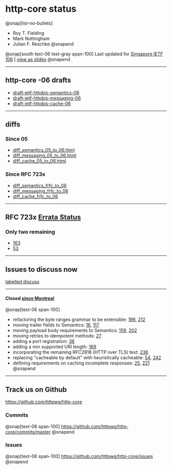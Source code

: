 # http-core status

@snap[list-no-bullets]
 - Roy T. Fielding
 - Mark Nottingham
 - Julian F. Reschke
@snapend

@snap[south text-06 text-gray span-100]
Last updated for [Singapore IETF 106](https://datatracker.ietf.org/meeting/106/agenda#2019-11-18-080000) | [view as slides](https://gitpitch.com/httpwg/http-core)
@snapend

---
  
## http-core -06 drafts

  - [draft-ietf-httpbis-semantics-06](https://tools.ietf.org/html/draft-ietf-httpbis-semantics-06)
  - [draft-ietf-httpbis-messaging-06](https://tools.ietf.org/html/draft-ietf-httpbis-messaging-06)
  - [draft-ietf-httpbis-cache-06](https://tools.ietf.org/html/draft-ietf-httpbis-cache-06)

---

## diffs

### Since 05

  - [diff_semantics_05_to_06.html](https://httpwg.org/http-core/diffs/diff_semantics_05_to_06.html)
  - [diff_messaging_05_to_06.html](https://httpwg.org/http-core/diffs/diff_messaging_05_to_06.html)
  - [diff_cache_05_to_06.html](https://httpwg.org/http-core/diffs/diff_cache_05_to_06.html)

### Since RFC 723x

  - [diff_semantics_frfc_to_06](https://httpwg.org/http-core/diffs/diff_semantics_frfc_to_06.html)
  - [diff_messaging_frfc_to_06](https://httpwg.org/http-core/diffs/diff_messaging_frfc_to_06.html)
  - [diff_cache_frfc_to_06](https://httpwg.org/http-core/diffs/diff_cache_frfc_to_06.html)

---

## RFC 723x [Errata Status](https://httpwg.org/http-core/httpbis-errata-status.html)

### Only two remaining

 - [163](https://github.com/httpwg/http-core/issues/163)
 - [53](https://github.com/httpwg/http-core/issues/53)

---

## Issues to discuss now

[labelled discuss](https://github.com/httpwg/http-core/labels/discuss)

---

#### Closed [since Montreal](https://github.com/httpwg/http-core/issues?utf8=%E2%9C%93&q=is%3Aissue+is%3Aclosed+closed%3A%3E2019-07-19+sort%3Acreated-asc)

@snap[text-06 span-100]
 - refactoring the byte ranges grammar to be extensible: [196](https://github.com/httpwg/http-core/issues/196), [212](https://github.com/httpwg/http-core/issues/212)
 - moving trailer fields to Semantics: [16](https://github.com/httpwg/http-core/issues/16), [117](https://github.com/httpwg/http-core/issues/117)
 - moving payload body requirements to Semantics: [159](https://github.com/httpwg/http-core/issues/159), [202](https://github.com/httpwg/http-core/issues/202)
 - moving retries to idempotent methods: [27](https://github.com/httpwg/http-core/issues/27)
 - adding a port registration: [36](https://github.com/httpwg/http-core/issues/36)
 - adding a min supported URI length: [169](https://github.com/httpwg/http-core/issues/169)
 - incorporating the remaining RFC2818 (HTTP over TLS) text: [236](https://github.com/httpwg/http-core/issues/236)
 - replacing "cacheable by default" with heuristically cacheable: [54](https://github.com/httpwg/http-core/issues/54), [242](https://github.com/httpwg/http-core/issues/242)
 - defining requirements on caching incomplete responses: [25](https://github.com/httpwg/http-core/issues/25), [221](https://github.com/httpwg/http-core/issues/221)
@snapend

---

## Track us on Github

https://github.com/httpwg/http-core

### Commits

@snap[text-06 span-100]
https://github.com/httpwg/http-core/commits/master
@snapend

### Issues

@snap[text-06 span-100]
https://github.com/httpwg/http-core/issues
@snapend

